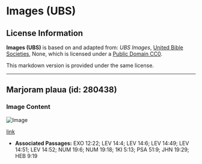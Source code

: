 # Images (UBS)

## License Information

**Images (UBS)** is based on and adapted from: _UBS Images_, [United Bible Societies](https://unitedbiblesocieties.org/), None, which is licensed under a [Public Domain CC0](https://creativecommons.org/public-domain/cc0/).

This markdown version is provided under the same license.



--------------------------------

## Marjoram plaua (id: 280438)

### Image Content

![Image](https://cdn.aquifer.bible/aquifer-content/resources/Media/WEB-0620_marjoramflower.jpg)

[link](https://cdn.aquifer.bible/aquifer-content/resources/Media/WEB-0620_marjoramflower.jpg)

* **Associated Passages:** EXO 12:22; LEV 14:4; LEV 14:6; LEV 14:49; LEV 14:51; LEV 14:52; NUM 19:6; NUM 19:18; 1KI 5:13; PSA 51:9; JHN 19:29; HEB 9:19

